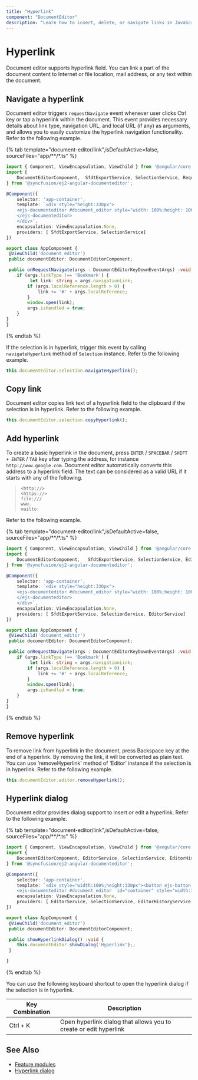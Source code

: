 ```yaml
---
title: "Hyperlink"
component: "DocumentEditor"
description: "Learn how to insert, delete, or navigate links in JavaScript document editor."
---
```


# Hyperlink

Document editor supports hyperlink field. You can link a part of the document content to Internet or file location, mail address, or any text within the document.

## Navigate a hyperlink

Document editor triggers `requestNavigate` event whenever user clicks Ctrl key or tap a hyperlink within the document. This event provides necessary details about link type, navigation URL, and local URL (if any) as arguments, and allows you to easily customize the hyperlink navigation functionality. Refer to the following example.

{% tab template="document-editor/link",isDefaultActive=false, sourceFiles="app/**/*.ts" %}

```typescript
import { Component, ViewEncapsulation, ViewChild } from '@angular/core';
import {
    DocumentEditorComponent,  SfdtExportService, SelectionService, RequestNavigateEventArgs
} from '@syncfusion/ej2-angular-documenteditor';

@Component({
    selector: 'app-container',
    template: `<div style="height:330px">
    <ejs-documenteditor #document_editor style="width: 100%;height: 100%;display:block" [isReadOnly]=false [enableSelection]=true [enableSfdtExport]=true [enableEditor]=true (requestNavigate)="onRequestNavigate($event)">
    </ejs-documenteditor>
    </div>`,
    encapsulation: ViewEncapsulation.None,
    providers: [ SfdtExportService, SelectionService]
})

export class AppComponent {
 @ViewChild('document_editor')
 public documentEditor: DocumentEditorComponent;

 public onRequestNavigate(args : DocumentEditorKeyDownEventArgs) :void {
    if (args.linkType !== 'Bookmark') {
         let link: string = args.navigationLink;
        if (args.localReference.length > 0) {
            link += '#' + args.localReference;
        }
        window.open(link);
        args.isHandled = true;
    }
}
}
```

{% endtab %}

If the selection is in hyperlink, trigger this event by calling `navigateHyperlink` method of `Selection` instance. Refer to the following example.

```typescript
this.documentEditor.selection.navigateHyperlink();
```

## Copy link

Document editor copies link text of a hyperlink field to the clipboard if the selection is in hyperlink. Refer to the following example.

```typescript
this.documentEditor.selection.copyHyperlink();
```

## Add hyperlink

To create a basic hyperlink in the document, press `ENTER` / `SPACEBAR` / `SHIFT + ENTER` / `TAB` key after typing the address, for instance `http://www.google.com`. Document editor automatically converts this address to a hyperlink field. The text can be considered as a valid URL if it starts with any of the following.

> `<http://>`<br>
> `<https://>`<br>
> `file:///`<br>
> `www.`<br>
> `mailto:`<br>

Refer to the following example.

{% tab template="document-editor/link",isDefaultActive=false, sourceFiles="app/**/*.ts" %}

```typescript
import { Component, ViewEncapsulation, ViewChild } from '@angular/core';
import {
    DocumentEditorComponent,   SfdtExportService, SelectionService, EditorService, RequestNavigateEventArgs
} from '@syncfusion/ej2-angular-documenteditor';

@Component({
    selector: 'app-container',
    template: `<div style="height:330px">
    <ejs-documenteditor #document_editor style="width: 100%;height: 100%;display:block" [isReadOnly]=false [enableSelection]=true  [enableEditor]=true (requestNavigate)="onRequestNavigate($event)">
    </ejs-documenteditor>
    </div>`,
    encapsulation: ViewEncapsulation.None,
    providers: [ SfdtExportService, SelectionService, EditorService]
})

export class AppComponent {
 @ViewChild('document_editor')
 public documentEditor: DocumentEditorComponent;

 public onRequestNavigate(args : DocumentEditorKeyDownEventArgs) :void {
    if (args.linkType !== 'Bookmark') {
         let link: string = args.navigationLink;
        if (args.localReference.length > 0) {
            link += '#' + args.localReference;
        }
        window.open(link);
        args.isHandled = true;
    }
}
}
```

{% endtab %}

## Remove hyperlink

To remove link from hyperlink in the document, press Backspace key at the end of a hyperlink. By removing the link, it will be converted as plain text. You can use ‘removeHyperlink’ method of ‘Editor’ instance if the selection is in hyperlink. Refer to the following example.

```typescript
this.documentEditor.editor.removeHyperlink();
```

## Hyperlink dialog

Document editor provides dialog support to insert or edit a hyperlink. Refer to the following example.

{% tab template="document-editor/link",isDefaultActive=false, sourceFiles="app/**/*.ts" %}

```typescript
import { Component, ViewEncapsulation, ViewChild } from '@angular/core';
import {
    DocumentEditorComponent, EditorService, SelectionService, EditorHistoryService, HyperlinkDialogService, SfdtExportService
} from '@syncfusion/ej2-angular-documenteditor';

@Component({
    selector: 'app-container',
    template: `<div style="width:100%;height:330px"><button ejs-button (click)="showHyperlinkDialog()" >Show Dialog</button>
    <ejs-documenteditor #document_editor  id="container" style="width:100%;height:100%;display:block" [isReadOnly]=false [enableEditor]=true [enableSelection]=true [enableSfdtExport]=true [enableEditorHistory]=true [enableHyperlinkDialog]=true> </ejs-documenteditor></div>`,
    encapsulation: ViewEncapsulation.None,
    providers: [ EditorService, SelectionService, EditorHistoryService, HyperlinkDialogService, SfdtExportService]
})

export class AppComponent {
 @ViewChild('document_editor')
 public documentEditor: DocumentEditorComponent;

 public showHyperlinkDialog() :void {
    this.documentEditor.showDialog('Hyperlink');;
 }

}
```

{% endtab %}

You can use the following keyboard shortcut to open the hyperlink dialog if the selection is in hyperlink.

| Key Combination | Description |
|-----------------|-------------|
|Ctrl + K | Open hyperlink dialog that allows you to create or edit hyperlink|

## See Also

* [Feature modules](../document-editor/feature-module/)
* [Hyperlink dialog](../document-editor/dialog#hyperlink-dialog/)
